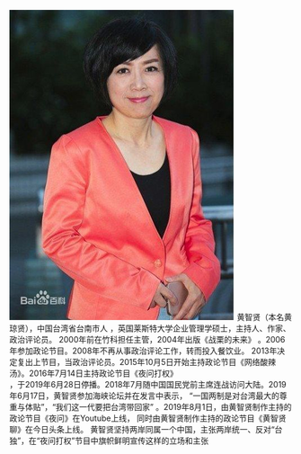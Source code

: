 ![avatar](huang.jpg)
黄智贤（本名黄琼贤），中国台湾省台南市人 ，英国莱斯特大学企业管理学硕士，主持人、作家、政治评论员。
2000年前在竹科担任主管，2004年出版《战栗的未来》 。2006年参加政论节目。2008年不再从事政治评论工作，转而投入餐饮业。
2013年决定复出上节目，当政治评论员。2015年10月5日开始主持政论节目《网络酸辣汤》。2016年7月14日主持政论节目《夜问打权》  
，于2019年6月28日停播。2018年7月随中国国民党前主席连战访问大陆。2019年6月17日，黄智贤参加海峡论坛并在发言中表示，
“一国两制是对台湾最大的尊重与体贴”，“我们这一代要把台湾带回家” 。2019年8月1日，由黄智贤制作主持的政论节目《夜问》在Youtube上线，
同时由黄智贤制作主持的政论节目《黄智贤聊》在今日头条上线。
黄智贤坚持两岸同属一个中国，主张两岸统一、反对“台独”，在“夜问打权”节目中旗帜鲜明宣传这样的立场和主张
